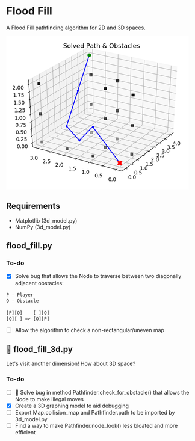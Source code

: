 # Flood Fill
A Flood Fill pathfinding algorithm for 2D and 3D spaces.

![alt text](https://raw.githubusercontent.com/jonathanredeker/flood-fill/master/model_example.png "3d_model.py modelling the solved path and obstacles")

## Requirements
- Matplotlib (3d_model.py)
- NumPy (3d_model.py)

## flood_fill.py

### To-do
- [x] Solve bug that allows the Node to traverse between two diagonally adjacent obstacles:
```
P - Player
O - Obstacle

[P][O]    [ ][O]
[O][ ] => [O][P]
```
- [ ] Allow the algorithm to check a non-rectangular/uneven map

## :rocket: flood_fill_3d.py
Let's visit another dimension! How about 3D space?

### To-do
- [ ] :bug: Solve bug in method Pathfinder.check_for_obstacle() that allows the Node to make illegal moves
- [x] Create a 3D graphing model to aid debugging
- [ ] Export Map.collision_map and Pathfinder.path to be imported by 3d_model.py
- [ ] Find a way to make Pathfinder.node_look() less bloated and more efficient
